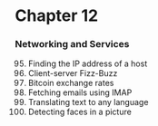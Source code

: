 Chapter 12  
===============

### Networking and Services  

95. Finding the IP address of a host   
96. Client-server Fizz-Buzz   
97. Bitcoin exchange rates   
98. Fetching emails using IMAP   
99. Translating text to any language   
100. Detecting faces in a picture   


